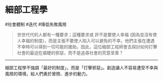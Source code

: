 # 細部工程學
#社會體制 #迭代 #降低失敗風險 
> 世世代代的人都有一種要求；這種要求或 許不是要使人幸福 (因為並沒有使人幸福的制度)，而是主張不要使人陷入可以避免的不幸。他們主張在遭遇不幸時可以得到一切可能的援助。因此，這位細部工程師會去探討如何打擊 社會的最迫在眉睫的邪惡，而不是追尋社會的究意至善？ 

---

細部工程學不強調「最好的制度」，而是「打擊邪惡」。創造讓人不容易遭受不幸與風險的環境，給人們勇於冒險、進步的動力。
